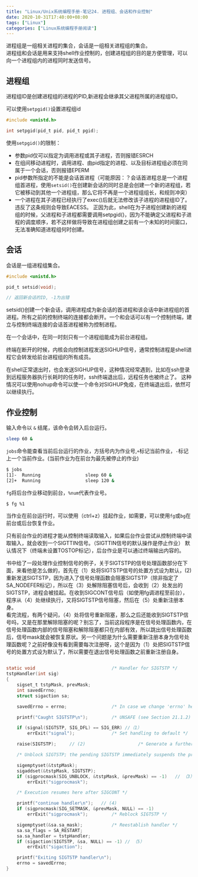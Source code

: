 ```yaml
---
title: "Linux/Unix系统编程手册-笔记24. 进程组、会话和作业控制"
date: 2020-10-31T17:40:00+08:00
tags: ["Linux"]
categories: ["Linux系统编程手册阅读"]
---
```


进程组是一组相关进程的集合，会话是一组相关进程组的集合。  
进程组和会话是用来支持shell作业控制的，创建进程组的目的是方便管理，可以向一个进程组内的进程同时发送信号。

## 进程组

进程组ID是创建进程组的进程的PID,新进程会继承其父进程所属的进程组ID。

可以使用`setpgid()`设置进程组id

```c
#include <unistd.h>

int setpgid(pid_t pid, pid_t pgid);
```
使用`setpgid()`的限制：
- 参数pid仅可以指定为调用进程或其子进程，否则报错ESRCH
- 在组间移动进程时，调用进程、由pid指定的进程、以及目标进程组必须在同属于一个会话，否则报错EPERM
- pid参数所指定的不能是会话首进程（可能原因：？会话首进程总是一个进程组首进程，使用`setsid()`在创建新会话的同时总是会创建一个新的进程组，若它被移动到其他一个进程组，那么它将不再是一个进程组组长，和规则冲突）
- 一个进程在其子进程已经执行了exec()后就无法修改该子进程的进程组ID了。违反了这条规则会导致EACESS。
正因为此，shell在为子进程创建新的进程组的时候，父进程和子进程都需要调用setpgid()，因为不能确定父进程和子进程的调度顺序，若不这样做将导致在进程组创建之前有一个未知的时间窗口，无法准确知道进程组何时创建。

## 会话

会话是一组进程组集合。

```c
#include <unistd.h>

pid_t setsid(void);

// 返回新会话的ID, -1为出错
```

setsid()创建一个新会话，调用进程成为新会话的首进程和该会话中新进程组的首进程。所有之前的控制终端的连接都会断开。一个和会话可以有一个控制终端，建立与控制终端连接的会话首进程被称为控制进程。 

在一个会话中，在同一时刻只有一个进程组能成为前台进程组。  

终端在断开的时候，内核会向控制进程发送SIGHUP信号，通常控制进程是shell进程它会转发给前台进程组的所有成员。


在shell正常退出时，也会发送SIGHUP信号，这种情况经常遇到，比如在ssh登录到远程服务器执行长耗时的任务时，ssh终端退出后，远程任务也被终止了。
这种情况可以使用nohup命令可以使一个命令对SIGHUP免疫，在终端退出后，依然可以继续执行。  


## 作业控制
输入命令以 `&` 结尾，该命令会转入后台运行。  

```sh
sleep 60 &
```

`jobs`命令能查看当前后台运行的作业，方括号内为作业号,`+`标记当前作业，`-`标记上一个当前作业。(当前作业为在前台为最先被停止的作业)

```sh
$ jobs
[1]-  Running                 sleep 60 &
[2]+  Running                 sleep 120 &
```

`fg`将后台作业移动到前台，`%num`代表作业号。

```sh
$ fg %1
```

当作业在前台运行时，可以使用（ctrl+z）挂起作业，如需要，可以使用`fg`或`bg`在前台或后台恢复作业。  

只有前台作业的进程才能从控制终端读取输入，如果后台作业尝试从控制终端中读取输入，就会收到一个SIGTTIN信号。（SIGTTIN信号的默认操作是停止作业）
默认情况下（终端未设置TOSTOP标记），后台作业是可以通过终端输出内容的。


书中给了一段处理作业控制信号的例子，关于SIGTSTP的信号处理函数部分在下面，来看他是怎么做的，首先在（1）处将SIGTSTP信号的处置方式设为默认，(2)重新发送SIGTSTP，因为进入了信号处理函数会阻塞SIGTSTP（除非指定了SA_NODEFER标记），所以在（3）处解除阻塞信号后，会收到（2）处发出的SIGTSTP，进程会被挂起。在收到SIGCONT信号后（如使用fg调进程至前台），程序从（4）处继续执行，又将SIGTSTP信号阻塞，然后在（5）处重新注册本身。  
看完流程，有两个疑问，（4）处将信号重新阻塞，那么之后还能收到SIGTSTP信号吗，又是在那里解除阻塞的呢？别忘了，当前这段程序是在信号处理函数内，在信号处理函数内部的信号阻塞和解除阻塞都只在内部有效，所以跳出信号处理函数后，信号mask就会被恢复原状。另一个问题是为什么需要重新注册本身为信号处理函数呢？之前好像没有看到需要每次注册呀，这个是因为（1）处把SIGTSTP信号的处置方式设为默认了，所以需要在退出信号处理函数之前重新注册自身。


```c

static void                             /* Handler for SIGTSTP */
tstpHandler(int sig)
{
    sigset_t tstpMask, prevMask;
    int savedErrno;
    struct sigaction sa;

    savedErrno = errno;                 /* In case we change 'errno' here */

    printf("Caught SIGTSTP\n");         /* UNSAFE (see Section 21.1.2) */

    if (signal(SIGTSTP, SIG_DFL) == SIG_ERR) //（1）
        errExit("signal");              /* Set handling to default */

    raise(SIGTSTP);     // (2)                    /* Generate a further SIGTSTP */

    /* Unblock SIGTSTP; the pending SIGTSTP immediately suspends the program */

    sigemptyset(&tstpMask);
    sigaddset(&tstpMask, SIGTSTP);
    if (sigprocmask(SIG_UNBLOCK, &tstpMask, &prevMask) == -1)   // （3）
        errExit("sigprocmask");

    /* Execution resumes here after SIGCONT */

    printf("continue handler\n");   // (4)
    if (sigprocmask(SIG_SETMASK, &prevMask, NULL) == -1)
        errExit("sigprocmask");         /* Reblock SIGTSTP */

    sigemptyset(&sa.sa_mask);           /* Reestablish handler */
    sa.sa_flags = SA_RESTART;
    sa.sa_handler = tstpHandler;
    if (sigaction(SIGTSTP, &sa, NULL) == -1) // （5）
        errExit("sigaction");

    printf("Exiting SIGTSTP handler\n");
    errno = savedErrno;
}

```

